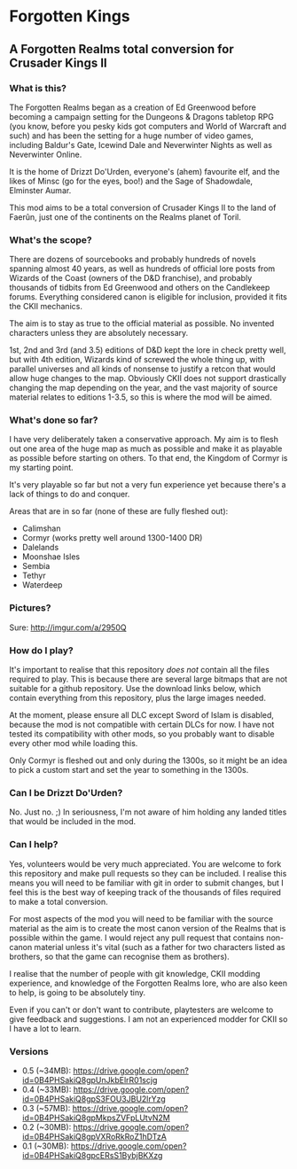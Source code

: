 # Forgotten Kings
## A Forgotten Realms total conversion for Crusader Kings II

### What is this?
The Forgotten Realms began as a creation of Ed Greenwood before becoming a campaign setting for the Dungeons & Dragons tabletop RPG (you know, before you pesky kids got computers and World of Warcraft and such) and has been the setting for a huge number of video games, including Baldur's Gate, Icewind Dale and Neverwinter Nights as well as Neverwinter Online.

It is the home of Drizzt Do'Urden, everyone's (ahem) favourite elf, and the likes of Minsc (go for the eyes, boo!) and the Sage of Shadowdale, Elminster Aumar.

This mod aims to be a total conversion of Crusader Kings II to the land of Faerûn, just one of the continents on the Realms planet of Toril.

### What's the scope?
There are dozens of sourcebooks and probably hundreds of novels spanning almost 40 years, as well as hundreds of official lore posts from Wizards of the Coast (owners of the D&D franchise), and probably thousands of tidbits from Ed Greenwood and others on the Candlekeep forums. Everything considered canon is eligible for inclusion, provided it fits the CKII mechanics.

The aim is to stay as true to the official material as possible. No invented characters unless they are absolutely necessary.

1st, 2nd and 3rd (and 3.5) editions of D&D kept the lore in check pretty well, but with 4th edition, Wizards kind of screwed the whole thing up, with parallel universes and all kinds of nonsense to justify a retcon that would allow huge changes to the map. Obviously CKII does not support drastically changing the map depending on the year, and the vast majority of source material relates to editions 1-3.5, so this is where the mod will be aimed.

### What's done so far?
I have very deliberately taken a conservative approach. My aim is to flesh out one area of the huge map as much as possible and make it as playable as possible before starting on others. To that end, the Kingdom of Cormyr is my starting point.

It's very playable so far but not a very fun experience yet because there's a lack of things to do and conquer.

Areas that are in so far (none of these are fully fleshed out):
* Calimshan
* Cormyr (works pretty well around 1300-1400 DR)
* Dalelands
* Moonshae Isles
* Sembia
* Tethyr
* Waterdeep

### Pictures?
Sure: http://imgur.com/a/2950Q

### How do I play?
It's important to realise that this repository *does not* contain all the files required to play. This is because there are several large bitmaps that are not suitable for a github repository. Use the download links below, which contain everything from this repository, plus the large images needed.

At the moment, please ensure all DLC except Sword of Islam is disabled, because the mod is not compatible with certain DLCs for now. I have not tested its compatibility with other mods, so you probably want to disable every other mod while loading this.

Only Cormyr is fleshed out and only during the 1300s, so it might be an idea to pick a custom start and set the year to something in the 1300s.

### Can I be Drizzt Do'Urden?
No. Just no. ;) In seriousness, I'm not aware of him holding any landed titles that would be included in the mod.

### Can I help?
Yes, volunteers would be very much appreciated. You are welcome to fork this repository and make pull requests so they can be included. I realise this means you will need to be familiar with git in order to submit changes, but I feel this is the best way of keeping track of the thousands of files required to make a total conversion.

For most aspects of the mod you will need to be familiar with the source material as the aim is to create the most canon version of the Realms that is possible within the game. I would reject any pull request that contains non-canon material unless it's vital (such as a father for two characters listed as brothers, so that the game can recognise them as brothers).

I realise that the number of people with git knowledge, CKII modding experience, and knowledge of the Forgotten Realms lore, who are also keen to help, is going to be absolutely tiny.

Even if you can't or don't want to contribute, playtesters are welcome to give feedback and suggestions. I am not an experienced modder for CKII so I have a lot to learn.

### Versions
* 0.5 (~34MB): https://drive.google.com/open?id=0B4PHSakiQ8gpUnJkbElrR01scjg
* 0.4 (~33MB): https://drive.google.com/open?id=0B4PHSakiQ8gpS3FOU3JBU2lrYzg
* 0.3 (~57MB): https://drive.google.com/open?id=0B4PHSakiQ8gpMkpsZVFpLUtvN2M
* 0.2 (~30MB): https://drive.google.com/open?id=0B4PHSakiQ8gpVXRoRkRoZ1hDTzA
* 0.1 (~30MB): https://drive.google.com/open?id=0B4PHSakiQ8gpcERsS1BybjBKXzg
